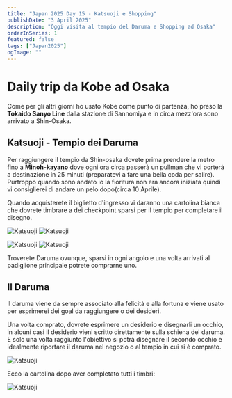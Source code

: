 ```yaml
---
title: "Japan 2025 Day 15 - Katsuoji e Shopping"
publishDate: "3 April 2025"
description: "Oggi visita al tempio del Daruma e Shopping ad Osaka"
orderInSeries: 1
featured: false
tags: ["Japan2025"]
ogImage: ""
---
```


# Daily trip da Kobe ad Osaka

Come per gli altri giorni ho usato Kobe come punto di partenza, ho preso la **Tokaido Sanyo Line** dalla stazione di Sannomiya e in circa mezz'ora sono arrivato a Shin-Osaka.

## Katsuoji - Tempio dei Daruma
Per raggiungere il tempio da Shin-osaka dovete prima prendere la metro fino a **Minoh-kayano** dove ogni ora circa passerà un pullman che vi porterà a destinazione in 25 minuti (preparatevi a fare una bella coda per salire).
Purtroppo quando sono andato io la fioritura non era ancora iniziata quindi vi consiglierei di andare un pelo dopo(circa 10 Aprile).

Quando acquisterete il biglietto d'ingresso vi daranno una cartolina bianca che dovrete timbrare a dei checkpoint sparsi per il tempio per completare il disegno.

![Katsuoji](/images/jap-2025-assets/jap-03-04-p1.JPG)
![Katsuoji](/images/jap-2025-assets/jap-03-04-p2.JPG)

![Katsuoji](/images/jap-2025-assets/jap-03-04-p3.JPG)
![Katsuoji](/images/jap-2025-assets/jap-03-04-p4.JPG)

Troverete Daruma ovunque, sparsi in ogni angolo e una volta arrivati al padiglione principale potrete comprarne uno.

## Il Daruma

Il daruma viene da sempre associato alla felicità e alla fortuna e viene usato per esprimerei dei goal da raggiungere o dei desideri.

Una volta comprato, dovrete esprimere un desiderio e disegnarli un occhio, in alcuni casi il desiderio vieni scritto direttamente sulla schiena del daruma. E solo una volta raggiunto l'obiettivo si potrà disegnare il secondo occhio e idealmente riportare il daruma nel negozio o al tempio in cui si è comprato.

![Katsuoji](/images/jap-2025-assets/jap-03-04-p5.JPG)

Ecco la cartolina dopo aver completato tutti i timbri:

![Katsuoji](/images/jap-2025-assets/jap-03-04-p6.JPG)












